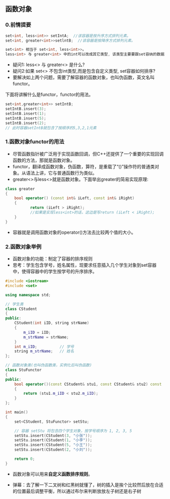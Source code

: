 
## 函数对象

### 0.前情提要
```C++
set<int, less<int>> setIntA;  //该容器是按升序方式排列元素。
set<int, greater<int>>setlntB;  //该容器是按降序方式排列元素。 

set<int> 相当于 set<int, less<int>>。 
less<int> 与 greater<int> 中的int可以改成其它类型, 该类型主要要跟set容纳的数据类型一致。
```
- 疑问1: less<> 与 greater<> 是什么? 
- 疑问2:如果 set<> 不包含int类型,而是包含自定义类型, set容器如何排序?
- 要解决如上两个问题，需要了解容器的函数对象，也叫伪函数，英文名叫functor。

下面将讲解什么是functor，functor的用法。
```C++
set<int,greater<int>> setIntB;   
setIntB.insert(3);
setIntB.insert(1);
setIntB.insert(5);
setIntB.insert(2);
// 此时容器setIntB就包含了按顺序的5,3,2,1元素
```

### 1.函数对象functor的用法
- 尽管函数指针被广泛用于实现函数回调，但C++还提供了一个重要的实现回调函数的方法，那就是函数对象。
- functor，翻译成函数对象，伪函数，算符，是重载了“()”操作符的普通类对象。从语法上讲，它与普通函数行为类似。
- greater<>与less<>就是函数对象。下面举出greater的简易实现原理:
```C++
class greater
{
    bool operator() (const int& iLeft, const int& iRight)
    {
           return (iLeft > iRight);    
           //如果是实现less<int>的话，这边是写return (iLeft < iRight);
    }
}
```
- 容器就是调用函数对象的operator()方法去比较两个值的大小。

### 2.函数对象举例
- 函数对象的功能：制定了容器的排序规则
- 思考：学生包含学号，姓名属性，现要求任意插入几个学生对象到set容器中，使得容器中的学生按学号的升序排序。

```C++
#include <iostream>
#include <set>

using namespace std;

// 学生类
class CStudent
{
public:
	CStudent(int iID, string strName)
	{
		m_iID = iID;
		m_strName = strName;
	}
	int m_iID;          // 学号
	string m_strName;   // 姓名
};

// 函数对象类(也叫伪函数类，实例化后叫伪函数)
class StuFunctor
{
public:
	bool operator()(const CStudent& stu1, const CStudent& stu2) const
	{
		return (stu1.m_iID < stu2.m_iID);
	}
};

int main()
{
	set<CStudent, StuFunctor> setStu;

	// 容器 setStu 将包含四个学生对象，按学号顺序为 1, 2, 3, 5
	setStu.insert(CStudent(3, "小张"));
	setStu.insert(CStudent(1, "小李"));
	setStu.insert(CStudent(5, "小王"));
	setStu.insert(CStudent(2, "小刘"));

	return 0;
}
```
- 函数对象可以用来**自定义函数排序规则**。

- 弹幕：去了解一下二叉树和红黑树就懂了，树的插入是挨个比较然后放在合适的位置最后调整平衡，所以通过布尔来判断放放左子树还是右子树